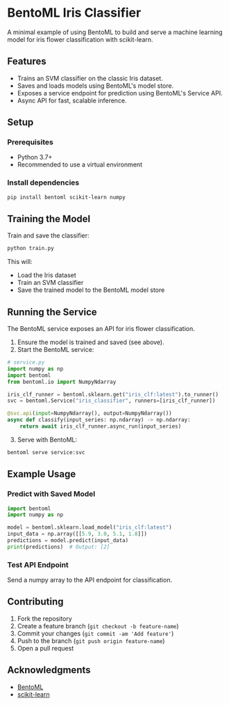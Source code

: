 # BentoML Iris Classifier

A minimal example of using BentoML to build and serve a machine learning model for iris flower classification with scikit-learn.

## Features

- Trains an SVM classifier on the classic Iris dataset.
- Saves and loads models using BentoML's model store.
- Exposes a service endpoint for prediction using BentoML's Service API.
- Async API for fast, scalable inference.

## Setup

### Prerequisites

- Python 3.7+
- Recommended to use a virtual environment

### Install dependencies

```bash
pip install bentoml scikit-learn numpy
```

## Training the Model

Train and save the classifier:

```bash
python train.py
```

This will:
- Load the Iris dataset
- Train an SVM classifier
- Save the trained model to the BentoML model store

## Running the Service

The BentoML service exposes an API for iris flower classification.

1. Ensure the model is trained and saved (see above).
2. Start the BentoML service:

```python
# service.py
import numpy as np
import bentoml
from bentoml.io import NumpyNdarray

iris_clf_runner = bentoml.sklearn.get("iris_clf:latest").to_runner()
svc = bentoml.Service("iris_classifier", runners=[iris_clf_runner])

@svc.api(input=NumpyNdarray(), output=NumpyNdarray())
async def classify(input_series: np.ndarray) -> np.ndarray:
    return await iris_clf_runner.async_run(input_series)
```

3. Serve with BentoML:

```bash
bentoml serve service:svc
```

## Example Usage

### Predict with Saved Model

```python
import bentoml
import numpy as np

model = bentoml.sklearn.load_model("iris_clf:latest")
input_data = np.array([[5.9, 3.0, 5.1, 1.8]])
predictions = model.predict(input_data)
print(predictions)  # Output: [2]
```

### Test API Endpoint

Send a numpy array to the API endpoint for classification.

## Contributing

1. Fork the repository
2. Create a feature branch (`git checkout -b feature-name`)
3. Commit your changes (`git commit -am 'Add feature'`)
4. Push to the branch (`git push origin feature-name`)
5. Open a pull request

## Acknowledgments

- [BentoML](https://bentoml.com/)
- [scikit-learn](https://scikit-learn.org/)

